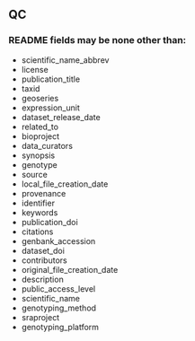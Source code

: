 ## QC

### README fields may be none other than:
- scientific_name_abbrev
- license
- publication_title
- taxid
- geoseries
- expression_unit
- dataset_release_date
- related_to
- bioproject
- data_curators
- synopsis
- genotype
- source
- local_file_creation_date
- provenance
- identifier
- keywords
- publication_doi
- citations
- genbank_accession
- dataset_doi
- contributors
- original_file_creation_date
- description
- public_access_level
- scientific_name
- genotyping_method
- sraproject
- genotyping_platform
